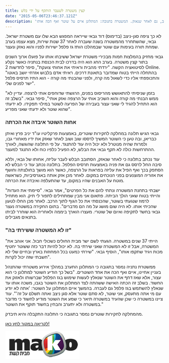 ```yaml
---
title: קצין משטרה לשעבר הותקף על ידי בלש
date: "2015-05-06T23:46:37.121Z"
description: 'שנה בלבד לאחר שפרש ממשטרת ישראל, מצא עצמו סגן ניצב (בדימוס) דוד גבאי בעימות חזיתי ובלתי צפוי – דווקא עם בלש משטרה. על פי התלונה שהגיש למח"ש, כשניסה לברר מדוע עוכב אחיינו - התיז הבלש גז מדמיע ישירות לעיניו שוב ושוב, גם לאחר שנאזק. המשטרה בתגובה: המתלונן איים על שוטר ואף הכה אותו'
---
```


לא כך ציפה סגן-ניצב (בדימוס) דוד גבאי שייראה המפגש הבא שלו עם משטרת ישראל. גבאי, שהשתחרר מהמשטרה בשנה שעברה לאחר 37 שנות שירות, מצא עצמו בערב שמחת תורה בעימות עם שוטר שבמהלכו הותז גז פלפל ישירות לפניו והוא נאזק ונעצר.

גבאי מחזיק בהמלצות חמות מבכירי משטרת ישראל ששיבחו אותו על פועלו ארוך השנים בתור קצין משטרה. בערב החג הוא היה בדרכו לבית הכנסת בנתניה כאשר נקלע לסיטואציה הקשה. "ירדתי מהבית וראיתי את אחותי צועקת", סיפר לחדשות 2 Online. "בהתחלה הייתי בטוח שמדובר בתאונת דרכים. ראיתי אדם בלבוש אזרחי יושב באוטו והתכופפתי אליו כדי לשאול מה קרה, ולפני שהבנתי מה קורה - הוא התיז תרסיס פלפל ישר לפנים שלי".

"בזמן שניסיתי להתאושש מהריסוס בפנים, הרגשתי שדוחפים אותי לרצפה. עדיין לא ממש הבנתי מה קורה והוא השכיב אותי על הרצפה ואזק אותי", סיפר גבאי. "בשלב זה הוא התחיל להגיד לי שאני עצור בעבירה של הפרעה לשוטר במילוי תפקידו. לא ידעתי שהוא שוטר ולא ידעתי שאני מפריע".
    
        
        
### אחות השוטר איבדה את הכרתה

גבאי הגיש תלונה במחלקה לחקירות שוטרים, באמצעות פרקליטיו עו"ד יניב פרץ ואיתן כבריאן, ובה טען כי השוטר המשיך לרססו שוב ושוב לאחר שאזק את ידיו מאחורי גבו, ולמרות שהיה מנוטרל ולא יכול היה עוד להתנגד. על פי התלונה שהוגשה, לאורך ההתרחשות כולה לא תקף גבאי את הבלש, לא הפעיל כלפיו כוח ולא התנגד למעצר.

עוד נכתב בתלונה כי לאחר שנאזק, הסתובב הבלש לעבר עליזה, אחותו של גבאי, וללא סיבה החל לרסס גם את פניה באמצעות תרסיס הפלפל. בתלונה נכתב עוד כי הבלש לא הסתפק בכך ואף הפיל את עליזה בפראות על הרצפה, כאשר הוא מושך בחולצתה וחושף את אזוריה המוצנעים בפני הנוכחים במקום. לאחר מכן אזק אותה באגרסיביות, כשראשה מוטח על האבנים שהיו במקום, עד שהתעלפה ואיבדה את הכרתה.

"ישבתי בתחנת המשטרה ונתתי להם את כל הפרטים", אמר גבאי. "סיימתי את העדות והייתי בטוח שאני הולך הביתה. פתאום אני מבין שמתחילים לתפור לי תיק. הוא מתחיל לרמוז שנגעתי בשוטר, שהכנסתי את כל הגוף לתוך הרכב. לאחר מכן החלו לטעון שהכיתי אותו. לא היה שום מושג על מה הם מדברים". בתום החקירה במשטרה נעצר גבאי בחשד לתקיפה ואיום של שוטרי. מעצרו הוארך ביממה ולאחריה הוא שוחרר לביתו בתנאים מגבילים.
        
        
        
### "זו לא המשטרה ששירתי בה"

"הייתי 37 שנים במשטרה. הגעתי לשם ישר מבית החולים כשכולי חבול. אני אוהב את המשטרה, אבל זו לא המשטרה שאני שירתי בה. לא יכול להיות דבר כזה ששוטר יחטיף מכות ויגיד שתקפו אותו", הוסיף גבאי. "שירתי כמעט בכל המחוזות בארץ ובחיים שלי לא חשבתי שזה יכול לקרות".

ממשטרת נתניה נמסר בתגובה כי המתלונן התערב במהלך אירוע משטרתי שהתנהל בעניין אחיינו, איים ואף הכה את אחד השוטרים. "בשל כך הודיע השוטר למתלונן כי הוא עצור, אלא שאז דחף את השוטר שנאלץ לעשות שימוש בגז הפלפל שברשותו ולאזוק את החשוד. בשלב זה הכתה האישה ששהתה לצד המתלונן את השוטר בגבו, משכה אותו עד שנאלץ להשתמש בגז פלפל גם לעברה. בהמשך איים המתלונן על השוטר: 'אתה לא יודע עם מי אתה מתעסק, אני שוטר, לא סתם שוטר אלא סגן ניצב ואתה תשלם על זה'". עוד ציינו במשטרה כי שכן שהעיד במשטרה תיאר כי שמע את השוטר מודיע לחשוד כי מדובר במשטרה ולא יתערב והבחין בחשוד תוקף את השוטר."

מהמחלקה לחקירות שוטרים נמסר בתגובה כי התלונה התקבלה והיא תיבדק.
    
    
<a class="article-logo" href="http://www.mako.co.il/news-law/crime/Article-226fb8e39073241004.htm" target="_blank">לקריאה במקור לחץ כאן!</a>

<a href="http://www.mako.co.il/news-law/crime/Article-226fb8e39073241004.htm" target="_blank"><img src="./mako.png"></a>

